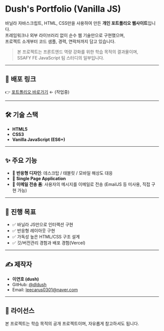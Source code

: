 # Dush's Portfolio (Vanilla JS)

바닐라 자바스크립트, HTML, CSS만을 사용하여 만든 **개인 포트폴리오 웹사이트**입니다.  
프레임워크나 외부 라이브러리 없이 순수 웹 기술만으로 구현했으며,  
프로젝트 소개부터 코드 샘플, 경력, 연락처까지 담고 있습니다.

> 본 프로젝트는 프론트엔드 역량 강화를 위한 학습 목적의 결과물이며,  
> SSAFY FE JavaScript 팀 스터디의 일부입니다.

---

## 🔗 배포 링크

👉 [포트폴리오 바로가기](#) ← (작업중)

---

## 🛠 기술 스택

- **HTML5** 
- **CSS3** 
- **Vanilla JavaScript (ES6+)**

---

## ✨ 주요 기능

- 📱 **반응형 디자인**: 데스크탑 / 태블릿 / 모바일 해상도 대응
- 🧭 **Single Page Application**
- 📧 **이메일 전송 폼**: 사용자의 메시지를 이메일로 전송 (EmailJS 등 미사용, 직접 구현 가능)

---

## 📌 진행 목표

- ✅ 바닐라 JS만으로 인터랙션 구현
- ✅ 반응형 레이아웃 구현
- ✅ 가독성 높은 HTML/CSS 구조 설계
- ✅ 깃/버전관리 경험과 배포 경험(Vercel)

---

## ✍️ 제작자

- **이연호 (dush)**
- GitHub: [@dldush](https://github.com/dldush)
- Email: leecarus0301@naver.com

---

## 📜 라이선스

본 프로젝트는 학습 목적의 공개 프로젝트이며, 자유롭게 참고하셔도 됩니다.


